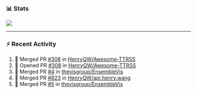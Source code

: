 ### :bar_chart: Stats

<a href="#">
  <img align="center" src="https://github-readme-stats.vercel.app/api?username=henryqw&count_private=true&show_icons=true" />
</a>
<!-- <a href="#">
  <img align="center" src="https://github-readme-stats-git-master.henryqw.vercel.app/api/top-langs/?username=HenryQW&layout=compact" />
</a> -->

---

### :zap: Recent Activity

<!--START_SECTION:activity-->

1. 🎉 Merged PR [#308](https://github.com/HenryQW/Awesome-TTRSS/pull/308) in [HenryQW/Awesome-TTRSS](https://github.com/HenryQW/Awesome-TTRSS)
2. 💪 Opened PR [#308](https://github.com/HenryQW/Awesome-TTRSS/pull/308) in [HenryQW/Awesome-TTRSS](https://github.com/HenryQW/Awesome-TTRSS)
3. 🎉 Merged PR [#4](https://github.com/thevisgroup/EnsembleVis/pull/4) in [thevisgroup/EnsembleVis](https://github.com/thevisgroup/EnsembleVis)
4. 🎉 Merged PR [#823](https://github.com/HenryQW/api.henry.wang/pull/823) in [HenryQW/api.henry.wang](https://github.com/HenryQW/api.henry.wang)
5. 🎉 Merged PR [#5](https://github.com/thevisgroup/EnsembleVis/pull/5) in [thevisgroup/EnsembleVis](https://github.com/thevisgroup/EnsembleVis)
<!--END_SECTION:activity-->

